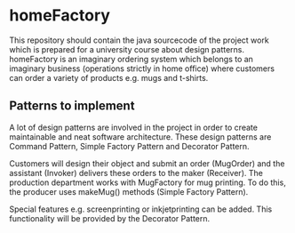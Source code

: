# homeFactory
This repository should contain the java sourcecode of the project work which is prepared for a university course about design patterns. homeFactory is an imaginary ordering system which belongs to an imaginary business (operations strictly in home office) where customers can order a variety of products e.g. mugs and t-shirts.

## Patterns to implement
A lot of design patterns are involved in the project in order to create maintainable and neat software architecture. These design patterns are Command Pattern, Simple Factory Pattern and Decorator Pattern.

Customers will design their object and submit an order (MugOrder) and the assistant (Invoker) delivers these orders to the  maker (Receiver). The production department works with MugFactory for mug printing. To do this, the producer uses makeMug() methods (Simple Factory Pattern).

Special features e.g. screenprinting or inkjetprinting can be added. This functionality will be provided by the Decorator Pattern.
